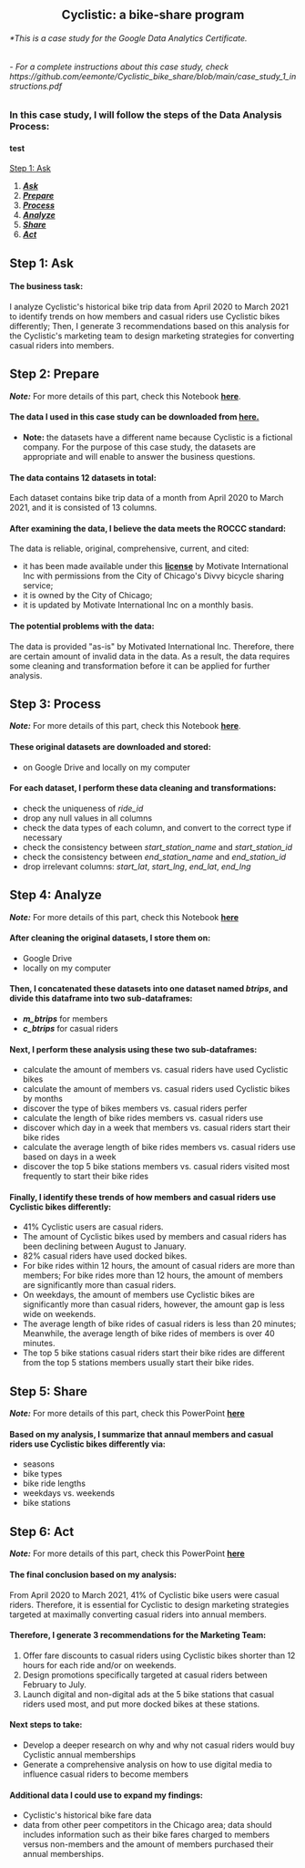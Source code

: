 <h2 align='center'> Cyclistic: a bike-share program </h2>
<h6>*This is a case study for the Google Data Analytics Certificate.</h6>
<h6>- For a complete instructions about this case study, check https://github.com/eemonte/Cyclistic_bike_share/blob/main/case_study_1_instructions.pdf </h6>

### In this case study, I will follow the steps of the Data Analysis Process:
#### test
[Step 1: Ask](p1_data_prepare_process.ipynb)
1. ***[Ask](#step-1-ask)***
2. ***[Prepare](#step-2-prepare)***
3. ***[Process](#step-3-process)***
4. ***[Analyze](#step-4-analyze)***
5. ***[Share](#step-5-share)***
6. ***[Act](#step-6-act)***

## Step 1: Ask

#### The business task:
I analyze Cyclistic's historical bike trip data from April 2020 to March 2021 to identify trends on how members and casual riders use Cyclistic bikes differently; Then, I generate 3 recommendations based on this analysis for the Cyclistic's marketing team to design marketing strategies for converting casual riders into members.

## Step 2: Prepare

***Note:*** For more details of this part, check this Notebook __[here](p1_data_prepare_process.ipynb)__.

#### The data I used in this case study can be downloaded from __[here.](https://divvy-tripdata.s3.amazonaws.com/index.html)__

- **Note:** the datasets have a different name because Cyclistic is a fictional company. For the purpose of this case study, the datasets are appropriate and will enable to answer the business questions. 

#### The data contains 12 datasets in total:
Each dataset contains bike trip data of a month from April 2020 to March 2021, and it is consisted of 13 columns.

#### After examining the data, I believe the data meets the ROCCC standard:
The data is reliable, original, comprehensive, current, and cited:
- it has been made available under this __[license](https://www.divvybikes.com/data-license-agreement)__ by Motivate International Inc with permissions from the City of Chicago's Divvy bicycle sharing service; 
- it is owned by the City of Chicago; 
- it is updated by Motivate International Inc on a monthly basis.

#### The potential problems with the data:
The data is provided "as-is" by Motivated International Inc. Therefore, there are certain amount of invalid data in the data. As a result, the data requires some cleaning and transformation before it can be applied for further analysis.

## Step 3: Process

***Note:*** For more details of this part, check this Notebook __[here](p1_data_prepare_process.ipynb)__.

#### These original datasets are downloaded and stored:
- on Google Drive and locally on my computer

#### For each dataset, I perform these data cleaning and transformations:
- check the uniqueness of *ride_id*
- drop any null values in all columns
- check the data types of each column, and convert to the correct type if necessary
- check the consistency between *start_station_name* and *start_station_id*
- check the consistency between *end_station_name* and *end_station_id*
- drop irrelevant columns: *start_lat*, *start_lng*, *end_lat*, *end_lng*

## Step 4: Analyze

***Note:*** For more details of this part, check this Notebook __[here](p2_data_analysis_visualization.ipynb)__

#### After cleaning the original datasets, I store them on:
- Google Drive
- locally on my computer

#### Then, I concatenated these datasets into one dataset named *btrips*, and divide this dataframe into two sub-dataframes:
- ***m_btrips*** for members
- ***c_btrips*** for casual riders

#### Next, I perform these analysis using these two sub-dataframes:
- calculate the amount of members vs. casual riders have used Cyclistic bikes
- calculate the amount of members vs. casual riders used Cyclistic bikes by months
- discover the type of bikes members vs. casual riders perfer
- calculate the length of bike rides members vs. casual riders use
- discover which day in a week that members vs. casual riders start their bike rides
- calculate the average length of bike rides members vs. casual riders use based on days in a week
- discover the top 5 bike stations members vs. casual riders visited most frequently to start their bike rides

#### Finally, I identify these trends of how members and casual riders use Cyclistic bikes differently:
- 41% Cyclistic users are casual riders.
- The amount of Cyclistic bikes used by members and casual riders has been declining between August to January.
- 82% casual riders have used docked bikes.
- For bike rides within 12 hours, the amount of casual riders are more than members; For bike rides more than 12 hours, the amount of members are significantly more than casual riders.
- On weekdays, the amount of members use Cyclistic bikes are significantly more than casual riders, however, the amount gap is less wide on weekends.
- The average length of bike rides of casual riders is less than 20 minutes; Meanwhile, the average length of bike rides of members is over 40 minutes.
- The top 5 bike stations casual riders start their bike rides are different from the top 5 stations members usually start their bike rides.

## Step 5: Share

***Note:*** For more details of this part, check this PowerPoint __[here](p3_presentation.pdf)__

#### Based on my analysis, I summarize that annaul members and casual riders use Cyclistic bikes differently via:
- seasons
- bike types
- bike ride lengths
- weekdays vs. weekends
- bike stations

## Step 6: Act

***Note:*** For more details of this part, check this PowerPoint __[here](p3_presentation.pdf)__

#### The final conclusion based on my analysis:
From April 2020 to March 2021, 41% of Cyclistic bike users were casual riders. Therefore, it is essential for Cyclistic to design marketing strategies targeted at maximally converting casual riders into annual members.

#### Therefore, I generate 3 recommendations for the Marketing Team:
1. Offer fare discounts to casual riders using Cyclistic bikes shorter than 12 hours for each ride and/or on weekends.
1. Design promotions specifically targeted at casual riders between February to July.
1. Launch digital and non-digital ads at the 5 bike stations that casual riders used most, and put more docked bikes at these stations.

#### Next steps to take:
- Develop a deeper research on why and why not casual riders would buy Cyclistic annual memberships
- Generate a comprehensive analysis on how to use digital media to influence casual riders to become members

#### Additional data I could use to expand my findings:
- Cyclistic's historical bike fare data
- data from other peer competitors in the Chicago area; data should includes information such as their bike fares charged to members versus non-members and the amount of members purchased their annual memberships.
